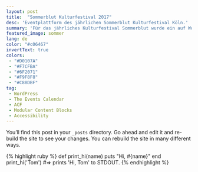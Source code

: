 ```yaml
---
layout: post
title:  "Sommerblut Kulturfestival 2017"
desc: 'Eventplattform des jährlichen Sommerblut Kulturfestival Köln.'
summary: 'Für das jährliches Kulturfestival Sommerblut wurde ein auf WordPress basiertes Eventsystem ausgearbeitet. Filter, Genres und viel weiteres führt einen schnell zum Ziel.'
featured_image: sommer
lang: de
color: "#c06467"
invertText: true
colors:
 - "#D0107A"
 - "#F7CFBA"
 - "#6F2071"
 - "#F9F8F8"
 - "#C88DBF"
tag:
 - WordPress
 - The Events Calendar
 - ACF
 - Modular Content Blocks
 - Accessibility
---
```

You’ll find this post in your `_posts` directory. Go ahead and edit it and re-build the site to see your changes. You can rebuild the site in many different ways.

{% highlight ruby %}
def print_hi(name)
  puts "Hi, #{name}"
end
print_hi('Tom')
#=> prints 'Hi, Tom' to STDOUT.
{% endhighlight %}

